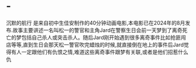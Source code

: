 # -
沉默的航行 是来自初中生佳安制作的40分钟动画电影,本电影已在2024年的8月发布.故事主要讲述一名叫松一的警官和主角Jard在警察生日会前一天梦到了离奇死亡的梦包括自己杀人或突击杀人。随后Jard刚开始遇到很多离奇事件比如抢匪闯店等等,直到生日会那天松一警官吹完蜡烛的时候,就直接倒在地上的事件后Jard觉得有人一定跟他们有仇恨之情,难道这些离奇事件跟梦有关联,或者是他们招惹什么仇
